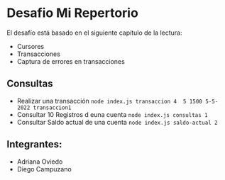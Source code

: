 # Desafio Mi Repertorio
El desafío está basado en el siguiente capítulo de la lectura:
- Cursores
- Transacciones
- Captura de errores en transacciones
## Consultas
- Realizar una transacción
`node index.js transaccion 4  5 1500 5-5-2022 transaccion1`
- Consultar 10 Registros d euna cuenta
`node index.js consultas 1`
- Consultar Saldo actual de una cuenta
`node index.js saldo-actual 2`
## Integrantes:
- Adriana Oviedo
- Diego Campuzano
